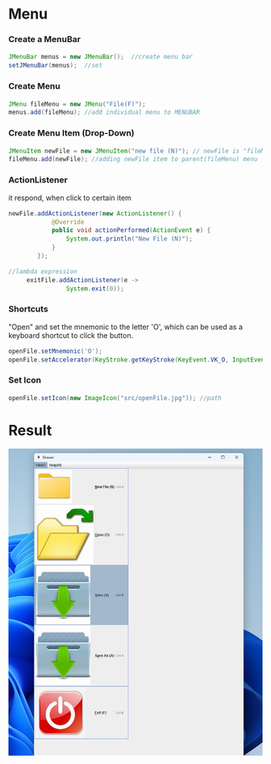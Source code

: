 
# Menu


### Create a MenuBar

```java
JMenuBar menus = new JMenuBar();  //create menu bar
setJMenuBar(menus);  //set
```

### Create Menu

```java
JMenu fileMenu = new JMenu("File(F)");
menus.add(fileMenu); //add individual menu to MENUBAR
```

### Create Menu Item (Drop-Down)

```java
JMenuItem newFile = new JMenuItem("new file (N)"); // newFile is "fileMenu"s item
fileMenu.add(newFile); //adding newFile item to parent(fileMenu) menu
```

### ActionListener

it respond, when click to certain item

```java
newFile.addActionListener(new ActionListener() {
            @Override
            public void actionPerformed(ActionEvent e) {
                System.out.println("New File (N)");
            }
        });
```

```java
//lambda expression
     exitFile.addActionListener(e ->
                System.exit(0));
```

### Shortcuts

 "Open" and set the mnemonic to the letter 'O', which can be used as a keyboard shortcut to click the button.

```java
openFile.setMnemonic('O');
openFile.setAccelerator(KeyStroke.getKeyStroke(KeyEvent.VK_O, InputEvent.CTRL_MASK));
```

### Set Icon

```java
openFile.setIcon(new ImageIcon("src/openFile.jpg")); //path
```






# Result

![App Screenshot](/Menu/src/menu-udated.png)



